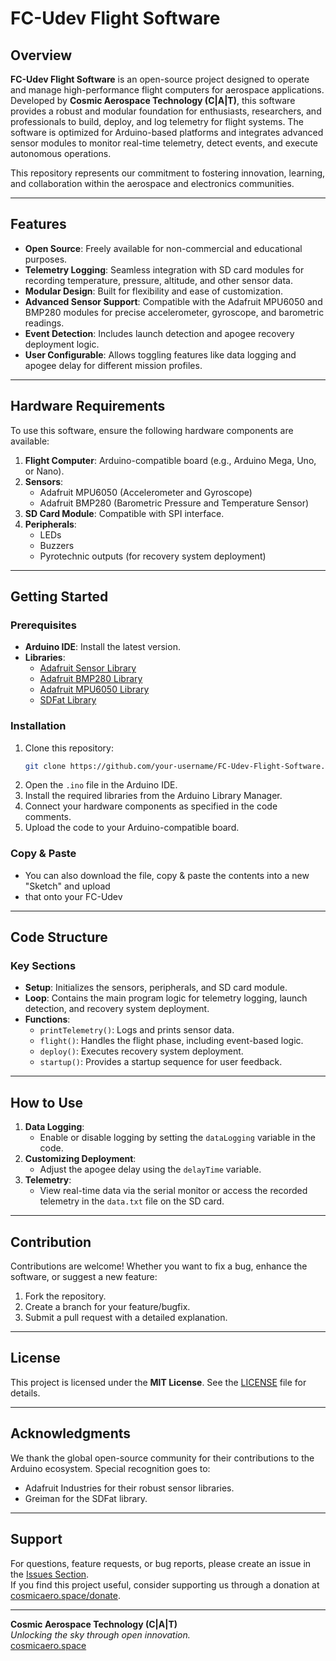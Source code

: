 
# FC-Udev Flight Software

## Overview
**FC-Udev Flight Software** is an open-source project designed to operate and manage high-performance flight computers for aerospace applications. Developed by **Cosmic Aerospace Technology (C|A|T)**, this software provides a robust and modular foundation for enthusiasts, researchers, and professionals to build, deploy, and log telemetry for flight systems. The software is optimized for Arduino-based platforms and integrates advanced sensor modules to monitor real-time telemetry, detect events, and execute autonomous operations.

This repository represents our commitment to fostering innovation, learning, and collaboration within the aerospace and electronics communities.

---

## Features
- **Open Source**: Freely available for non-commercial and educational purposes.
- **Telemetry Logging**: Seamless integration with SD card modules for recording temperature, pressure, altitude, and other sensor data.
- **Modular Design**: Built for flexibility and ease of customization.
- **Advanced Sensor Support**: Compatible with the Adafruit MPU6050 and BMP280 modules for precise accelerometer, gyroscope, and barometric readings.
- **Event Detection**: Includes launch detection and apogee recovery deployment logic.
- **User Configurable**: Allows toggling features like data logging and apogee delay for different mission profiles.

---

## Hardware Requirements
To use this software, ensure the following hardware components are available:
1. **Flight Computer**: Arduino-compatible board (e.g., Arduino Mega, Uno, or Nano).
2. **Sensors**:
   - Adafruit MPU6050 (Accelerometer and Gyroscope)
   - Adafruit BMP280 (Barometric Pressure and Temperature Sensor)
3. **SD Card Module**: Compatible with SPI interface.
4. **Peripherals**:
   - LEDs
   - Buzzers
   - Pyrotechnic outputs (for recovery system deployment)

---

## Getting Started
### Prerequisites
- **Arduino IDE**: Install the latest version.
- **Libraries**:
  - [Adafruit Sensor Library](https://github.com/adafruit/Adafruit_Sensor)
  - [Adafruit BMP280 Library](https://github.com/adafruit/Adafruit_BMP280_Library)
  - [Adafruit MPU6050 Library](https://github.com/adafruit/Adafruit_MPU6050)
  - [SDFat Library](https://github.com/greiman/SdFat)

### Installation
1. Clone this repository:
   ```bash
   git clone https://github.com/your-username/FC-Udev-Flight-Software.git
   ```
2. Open the `.ino` file in the Arduino IDE.
3. Install the required libraries from the Arduino Library Manager.
4. Connect your hardware components as specified in the code comments.
5. Upload the code to your Arduino-compatible board.

### Copy & Paste
- You can also download the file, copy & paste the contents into a new "Sketch" and upload
- that onto your FC-Udev
---

## Code Structure
### Key Sections
- **Setup**: Initializes the sensors, peripherals, and SD card module.
- **Loop**: Contains the main program logic for telemetry logging, launch detection, and recovery system deployment.
- **Functions**:
  - `printTelemetry()`: Logs and prints sensor data.
  - `flight()`: Handles the flight phase, including event-based logic.
  - `deploy()`: Executes recovery system deployment.
  - `startup()`: Provides a startup sequence for user feedback.

---

## How to Use
1. **Data Logging**:
   - Enable or disable logging by setting the `dataLogging` variable in the code.
2. **Customizing Deployment**:
   - Adjust the apogee delay using the `delayTime` variable.
3. **Telemetry**:
   - View real-time data via the serial monitor or access the recorded telemetry in the `data.txt` file on the SD card.

---

## Contribution
Contributions are welcome! Whether you want to fix a bug, enhance the software, or suggest a new feature:
1. Fork the repository.
2. Create a branch for your feature/bugfix.
3. Submit a pull request with a detailed explanation.

---

## License
This project is licensed under the **MIT License**. See the [LICENSE](LICENSE) file for details.

---

## Acknowledgments
We thank the global open-source community for their contributions to the Arduino ecosystem. Special recognition goes to:
- Adafruit Industries for their robust sensor libraries.
- Greiman for the SDFat library.

---

## Support
For questions, feature requests, or bug reports, please create an issue in the [Issues Section](https://github.com/your-username/FC-Udev-Flight-Software/issues).  
If you find this project useful, consider supporting us through a donation at [cosmicaero.space/donate](https://cosmicaero.space/donate).

---

**Cosmic Aerospace Technology (C|A|T)**  
*Unlocking the sky through open innovation.*  
[cosmicaero.space](https://cosmicaero.space)  
